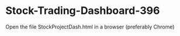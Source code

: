 # Stock-Trading-Dashboard-396

Open the file StockProjectDash.html in a browser (preferably Chrome)
